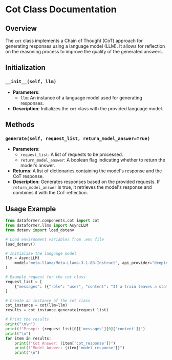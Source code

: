 # Cot Class Documentation

## Overview
The `cot` class implements a Chain of Thought (CoT) approach for generating responses using a language model (LLM). It allows for reflection on the reasoning process to improve the quality of the generated answers.

## Initialization
### `__init__(self, llm)`
- **Parameters**:
  - `llm`: An instance of a language model used for generating responses.
- **Description**: Initializes the `cot` class with the provided language model.

## Methods

### `generate(self, request_list, return_model_answer=True)`
- **Parameters**:
  - `request_list`: A list of requests to be processed.
  - `return_model_answer`: A boolean flag indicating whether to return the model's answer.
- **Returns**: A list of dictionaries containing the model's response and the CoT response.
- **Description**: Generates responses based on the provided requests. If `return_model_answer` is true, it retrieves the model's response and combines it with the CoT reflection.

## Usage Example

```python
from dataformer.components.cot import cot
from dataformer.llms import AsyncLLM
from dotenv import load_dotenv

# Load environment variables from .env file
load_dotenv()

# Initialize the language model
llm = AsyncLLM(
    model="meta-llama/Meta-Llama-3.1-8B-Instruct", api_provider="deepinfra"
)

# Example request for the cot class
request_list = [
    {"messages": [{"role": "user", "content": "If a train leaves a station traveling at 60 miles per hour and another train leaves the same station 30 minutes later traveling at 90 miles per hour, when will the second train catch up to the first train?"}]} 
]

# Create an instance of the cot class
cot_instance = cot(llm=llm)
results = cot_instance.generate(request_list)

# Print the results
print("\n\n")
print(f"Prompt: {request_list[0]['messages'][0]['content']}")
print("\n")
for item in results:
    print(f"Cot Answer: {item['cot_response']}")
    print(f"Model Answer: {item['model_response']}")
    print("\n")
```